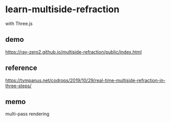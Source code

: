 # learn-multiside-refraction
with Three.js

## demo
https://ray-zero2.github.io/multiside-refraction/public/index.html

## reference
https://tympanus.net/codrops/2019/10/29/real-time-multiside-refraction-in-three-steps/

## memo
multi-pass rendering
